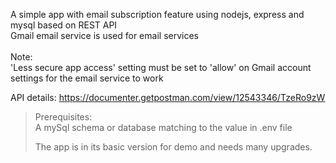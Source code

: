 A simple app with email subscription feature using nodejs, express and mysql based on REST API </br>
Gmail email service is used for email services </br>
</br>
Note: </br>
'Less secure app access' setting must be set to 'allow' on Gmail account settings for the email service to work

API details: https://documenter.getpostman.com/view/12543346/TzeRo9zW

>Prerequisites: <br/>
>A mySql schema or database matching to the value in .env file <br/>
>
>The app is in its basic version for demo and needs many upgrades. <br/>
